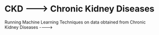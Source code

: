 # CKD ---> Chronic Kidney Diseases

Running Machine Learning Techniques on data obtained from Chronic Kidney Diseases ---->
